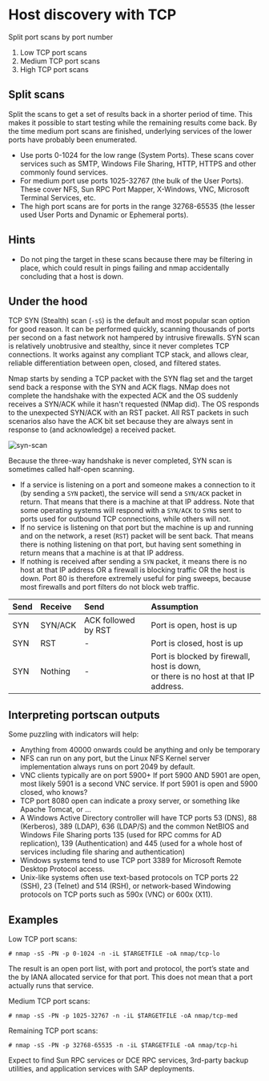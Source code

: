 # Host discovery with TCP

Split port scans by port number

1. Low TCP port scans
2. Medium TCP port scans
3. High TCP port scans

## Split scans

Split the scans to get a set of results back in a shorter period of time. This makes it possible to start testing while 
the remaining results come back. By the time medium port scans are finished, underlying services of the lower ports 
have probably been enumerated.

* Use ports 0-1024 for the low range (System Ports). These scans cover services such as SMTP, Windows File Sharing, HTTP, HTTPS and other commonly found services.
* For medium port use ports 1025-32767 (the bulk of the User Ports). These cover NFS, Sun RPC Port Mapper, X-Windows, VNC, Microsoft Terminal Services, etc.
* The high port scans are for ports in the range 32768-65535 (the lesser used User Ports and Dynamic or Ephemeral ports).

## Hints

* Do not ping the target in these scans because there may be filtering in place, which could result in pings failing 
and nmap accidentally concluding that a host is down.

## Under the hood

TCP SYN (Stealth) scan (`-sS`) is the default and most popular scan option for good reason. It can be performed quickly, 
scanning thousands of ports per second on a fast network not hampered by intrusive firewalls. SYN scan is relatively 
unobtrusive and stealthy, since it never completes TCP connections. It works against any compliant TCP stack, and 
allows clear, reliable differentiation between open, closed, and filtered states.

Nmap starts by sending a TCP packet with the SYN flag set and the target send back a response with the SYN and ACK 
flags. NMap does not complete the handshake with the expected ACK and the OS suddenly receives a SYN/ACK while it 
hasn't requested (NMap did). The OS responds to the unexpected SYN/ACK with an RST packet. All RST packets in such 
scenarios also have the ACK bit set because they are always sent in response to (and acknowledge) a received packet.

![syn-scan](/_static/images/syn-scan.png)

Because the three-way handshake is never completed, SYN scan is sometimes called half-open scanning.

* If a service is listening on a port and someone makes a connection to it (by sending a `SYN` packet), the service will send a `SYN/ACK` packet in return. That means that there is a machine at that IP address. Note that some operating systems will respond with a `SYN/ACK` to `SYN`s sent to ports used for outbound TCP connections, while others will not.
* If no service is listening on that port but the machine is up and running and on the network, a reset (`RST`) packet will be sent back. That means there is nothing listening on that port, but having sent something in return means that a machine is at that IP address.
* If nothing is received after sending a `SYN` packet, it means there is no host at that IP address OR a firewall is blocking traffic OR the host is down. Port 80 is therefore extremely useful for ping sweeps, because most firewalls and port filters do not block web traffic.

|  Send | Receive | Send                | Assumption                                                                             |
|:------|:--------|:--------------------|:---------------------------------------------------------------------------------------|
| SYN   | SYN/ACK | ACK followed by RST | Port is open, host is up                                                               |
| SYN   | RST     | -                   | Port is closed, host is up                                                             |
| SYN   | Nothing | -                   | Port is blocked by firewall, host is down,<br/>or there is no host at that IP address. |

## Interpreting portscan outputs

Some puzzling with indicators will help:

* Anything from 40000 onwards could be anything and only be temporary
* NFS can run on any port, but the Linux NFS Kernel server implementation always runs on port 2049 by default. 
* VNC clients typically are on port 5900+ If port 5900 AND 5901 are open, most likely 5901 is a second VNC service. If port 5901 is open and 5900 closed, who knows?
* TCP port 8080 open can indicate a proxy server, or something like Apache Tomcat, or ...
* A Windows Active Directory controller will have TCP ports 53 (DNS), 88 (Kerberos), 389 (LDAP), 636 (LDAP/S) and the common NetBIOS and Windows File Sharing ports 135 (used for RPC comms for AD replication), 139 (Authentication) and 445 (used for a whole host of services including file sharing and authentication)
* Windows systems tend to use TCP port 3389 for Microsoft Remote Desktop Protocol access.
* Unix-like systems often use text-based protocols on TCP ports 22 (SSH), 23 (Telnet) and 514 (RSH), or network-based Windowing protocols on TCP ports such as 590x (VNC) or 600x (X11).

## Examples

Low TCP port scans:
```text
# nmap -sS -PN -p 0-1024 -n -iL $TARGETFILE -oA nmap/tcp-lo
```

The result is an open port list, with port and protocol, the port’s state and the by IANA allocated service for that port. This does not mean that a port actually runs that service.

Medium TCP port scans:

```text
# nmap -sS -PN -p 1025-32767 -n -iL $TARGETFILE -oA nmap/tcp-med
```

Remaining TCP port scans:
```text
# nmap -sS -PN -p 32768-65535 -n -iL $TARGETFILE -oA nmap/tcp-hi
```

Expect to find Sun RPC services or DCE RPC services, 3rd-party backup utilities, and application services with SAP 
deployments.
